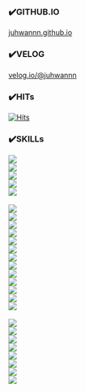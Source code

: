 ### ✔️GITHUB.IO
[juhwannn.github.io](https://juhwannn.github.io)

### ✔️VELOG
[velog.io/@juhwannn](https://velog.io/@juhwannn)

### ✔️HITs
[![Hits](https://hits.seeyoufarm.com/api/count/incr/badge.svg?url=https%3A%2F%2Fgithub.com%2Fjuhwannn&count_bg=%23333976&title_bg=%23000000&icon=github.svg&icon_color=%23FFFFFF&title=hits&edge_flat=true)](https://hits.seeyoufarm.com)

### ✔️SKILLs
<div className="front">
    <img src="https://img.shields.io/badge/NEXT.js-black?style=for-the-badge&logo=next.js&logoColor=white"> <br/>
    <img src="https://img.shields.io/badge/react-61DAFB?style=for-the-badge&logo=react&logoColor=black"> <br/>
    <img src="https://img.shields.io/badge/javascript-F7DF1E?style=for-the-badge&logo=javascript&logoColor=white"> <br/>
    <img src="https://img.shields.io/badge/html-E34F26?style=for-the-badge&logo=html5&logoColor=white"> <br/>
    <img src="https://img.shields.io/badge/css-1572B6?style=for-the-badge&logo=css3&logoColor=white"> <br/>
</div>

<br/>

<div className="back">
    <img src="https://img.shields.io/badge/node.js-green?style=for-the-badge&logo=node.js&logoColor=white"> <br/>
    <img src="https://img.shields.io/badge/express-white?style=for-the-badge&logo=express&logoColor=black"> <br/>
    <img src="https://img.shields.io/badge/oracle-F80000?style=for-the-badge&logo=oracle&logoColor=white"> <br/>
    <img src="https://img.shields.io/badge/mysql-4479A1?style=for-the-badge&logo=mysql&logoColor=white"> <br/>
    <img src="https://img.shields.io/badge/mariaDB-003545?style=for-the-badge&logo=mariaDB&logoColor=white"> <br/>
    <img src="https://img.shields.io/badge/linux-FCC624?style=for-the-badge&logo=linux&logoColor=black"> <br/>
    <img src="https://img.shields.io/badge/centos-262577?style=for-the-badge&logo=CentOS&logoColor=white"> <br/>
    <img src="https://img.shields.io/badge/AWS-232F3E?style=for-the-badge&logo=Amazon AWS&logoColor=white"> <br/>
    <img src="https://img.shields.io/badge/AWS S3-569A31?style=for-the-badge&logo=Amazon S3&logoColor=white"> <br/>
    <img src="https://img.shields.io/badge/nginx-009639?style=for-the-badge&logo=nginx&logoColor=white"> <br/>
    <img src="https://img.shields.io/badge/docker-2496ED?style=for-the-badge&logo=docker&logoColor=white"> <br/>
    <img src="https://img.shields.io/badge/sequelize-52B0E7?style=for-the-badge&logo=sequelize&logoColor=white"> <br/>
    <img src="https://img.shields.io/badge/postman-FF6C37?style=for-the-badge&logo=postman&logoColor=white"> <br/>
</div>

<br/>

<div className="community">
    <img src="https://img.shields.io/badge/github-181717?style=for-the-badge&logo=github&logoColor=white"> <br/>
    <img src="https://img.shields.io/badge/svn-809CC9?style=for-the-badge&logo=subversion&logoColor=white"> <br/>
    <img src="https://img.shields.io/badge/github actions-2088FF?style=for-the-badge&logo=github actions&logoColor=white"> <br/>
    <img src="https://img.shields.io/badge/jenkins-D24939?style=for-the-badge&logo=jenkins&logoColor=white"> <br/>
    <img src="https://img.shields.io/badge/trello-0052CC?style=for-the-badge&logo=trello&logoColor=white"> <br/>
    <img src="https://img.shields.io/badge/notion-000000?style=for-the-badge&logo=notion&logoColor=white"> <br/>
    <img src="https://img.shields.io/badge/intellij-000000?style=for-the-badge&logo=intellij idea&logoColor=white"> <br/>
    <img src="https://img.shields.io/badge/git kraken-179287?style=for-the-badge&logo=gitkraken&logoColor=white"> <br/>
</div>
